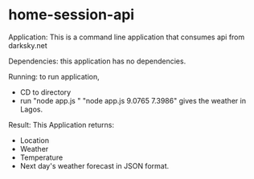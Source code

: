 # home-session-api
Application:
This is a command line application that consumes api from darksky.net

Dependencies:
this application has no dependencies.

Running:
to run application, 
- CD to directory
- run "node app.js <longitude> <latitude>"
"node app.js 9.0765 7.3986" gives the weather in Lagos.

Result:
This Application returns:
- Location
- Weather
- Temperature
- Next day's weather forecast in JSON format.